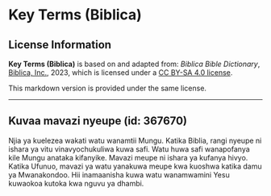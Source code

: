 # Key Terms (Biblica)

## License Information

**Key Terms (Biblica)** is based on and adapted from: _Biblica Bible Dictionary_, [Biblica, Inc.](https://www.biblica.com/), 2023, which is licensed under a [CC BY-SA 4.0 license](https://creativecommons.org/licenses/by-sa/4.0/legalcode.en).

This markdown version is provided under the same license.



--------------------------------

## Kuvaa mavazi nyeupe (id: 367670)

Njia ya kuelezea wakati watu wanamtii Mungu. Katika Biblia, rangi nyeupe ni ishara ya vitu vinavyochukuliwa kuwa safi. Watu huwa safi wanapofanya kile Mungu anataka kifanyike. Mavazi meupe ni ishara ya kufanya hivyo. Katika Ufunuo, mavazi ya watu yanakuwa meupe kwa kuoshwa katika damu ya Mwanakondoo. Hii inamaanisha kuwa watu wanamwamini Yesu kuwaokoa kutoka kwa nguvu ya dhambi.


